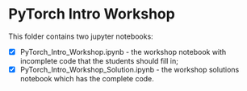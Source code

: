 # PyTorch Intro Workshop

This folder contains two jupyter notebooks:
- [x] PyTorch_Intro_Workshop.ipynb - the workshop notebook with incomplete code that the students should fill in;
- [x] PyTorch_Intro_Workshop_Solution.ipynb - the workshop solutions notebook which has the complete code.

